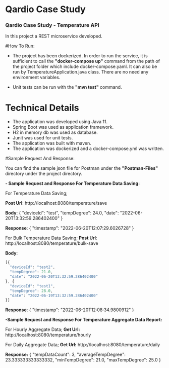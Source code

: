 <h1 align="left"> Qardio Case Study </h1>

### Qardio Case Study - Temperature API
In this project a REST microservice developed.

#How To Run:
- The project has been dockerized. In order to run the service, it is sufficient to call the **"docker-compose up"** command from the path of the project folder which include docker-compose.yaml.
  It can also be run by TemperatureApplication.java class. There are no need any environment variables.

- Unit tests can be run with the **"mvn test"** command.

# Technical Details
- The application was developed using Java 11.
- Spring Boot was used as application framework.
- H2 in memory db was used as database.
- Junit was used for unit tests.
- The application was built with maven.
- The application was dockerized and a docker-compose.yml was written.


#Sample Request And Response:

You can find the sample json file for Postman under the **"Postman-Files"** directory under the project directory.

**- Sample Request and Response For Temperature Data Saving:**

For Temperature Data Saving;

**Post Url**: http://localhost:8080/temperature/save

**Body**:
{
 "deviceId": "test",
 "tempDegree": 24.0,
 "date": "2022-06-20T13:32:59.286402400"
}

**Response**:
{
    "timestamp": "2022-06-20T12:07:29.6026728"
}

For Bulk Temperature Data Saving;
**Post Url**: http://localhost:8080/temperature/bulk-save

**Body**:
```javascript
[{
  "deviceId": "test2",
  "tempDegree": 21.0,
  "date": "2022-06-20T13:32:59.286402400"
}, {
  "deviceId": "test1",
  "tempDegree": 28.0,
  "date": "2022-06-19T13:32:59.286402400"
}]
```
**Response**:
{
  "timestamp": "2022-06-20T12:08:34.9800912"
}

**-Sample Request and Response For Temperature Aggregate Data Report:**

For Hourly Aggregate Data;
**Get Url:** http://localhost:8080/temperature/hourly

For Daily Aggregate Data;
**Get Url:** http://localhost:8080/temperature/daily

**Response:**
{
  "tempDataCount": 3,
  "averageTempDegree": 23.333333333333332,
  "minTempDegree": 21.0,
  "maxTempDegree": 25.0
}
